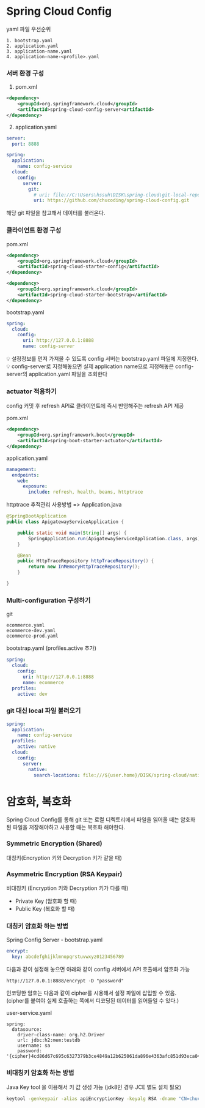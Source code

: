 # Spring Cloud Config

yaml 파일 우선순위
```
1. bootstrap.yaml
2. application.yaml
3. application-name.yaml
4. application-name-<profile>.yaml
```
### 서버 환경 구성
1. pom.xml
```xml
<dependency>
    <groupId>org.springframework.cloud</groupId>
    <artifactId>spring-cloud-config-server<artifactId>
</dependency>
```

2. application.yaml
```yaml
server:
  port: 8888

spring:
  application:
    name: config-service
  cloud:
    config:
      server:
        git:
          # uri: file://C:\Users\hssuh\DISK\spring-cloud\git-local-repo
          uri: https://github.com/chucoding/spring-cloud-config.git
```
해당 git 파일을 참고해서 데이터를 불러온다.

### 클라이언트 환경 구성
pom.xml
```xml
<dependency>
    <groupId>org.springframework.cloud</groupId>
    <artifactId>spring-cloud-starter-config</artifactId>
</dependency>

<dependency>
    <groupId>org.springframework.cloud</groupId>
    <artifactId>spring-cloud-starter-bootstrap</artifactId>
</dependency>
```

bootstrap.yaml
```yaml
spring:
  cloud:
    config:
      uri: http://127.0.0.1:8888
      name: config-server
```
💡 설정정보를 먼저 가져올 수 있도록 config 서버는 bootstrap.yaml 파일에 지정한다.
💡 config-server로 지정해놓으면 실제 application name으로 지정해놓은 config-server의 application.yaml 파일을 조회한다

### actuator 적용하기
config 커밋 후 refresh API로 클라이언트에 즉시 반영해주는 refresh API 제공

pom.xml
```xml
<dependency>
    <groupId>org.springframework.boot</groupId>
    <artifactId>spring-boot-starter-actuator</artifactId>
</dependency>
```

application.yaml
```yaml
management:
  endpoints:
    web:
      exposure:
        include: refresh, health, beans, httptrace
```

httptrace 추적관리 사용방법 => Application.java
```java
@SpringBootApplication
public class ApigatewayServiceApplication {

    public static void main(String[] args) {
        SpringApplication.run(ApigatewayServiceApplication.class, args);
    }

    @Bean
    public HttpTraceRepository httpTraceRepository() {
        return new InMemoryHttpTraceRepository();
    }

}
```

### Multi-configuration 구성하기
git
```
ecommerce.yaml
ecommerce-dev.yaml
ecommerce-prod.yaml
```

bootstrap.yaml (profiles.active 추가)
```yaml
spring:
  cloud:
    config:
      uri: http://127.0.0.1:8888
      name: ecommerce
  profiles:
    active: dev
```

### git 대신 local 파일 불러오기
```yaml
spring:
  application:
    name: config-service
  profiles:
    active: native
  cloud:
    config:
      server:
        native:
          search-locations: file:///${user.home}/DISK/spring-cloud/native-file-repo
```


# 암호화, 복호화
Spring Cloud Config를 통해 git 또는 로컬 디렉토리에서 파일을 읽어올 때는 암호화된 파일을 저장해야하고 사용할 때는 복호화 해야한다.

### Symmetric Encryption (Shared)
대칭키(Encryption 키와 Decryption 키가 같을 때)

### Asymmetric Encryption (RSA Keypair)
비대칭키 (Encryption 키와 Decryption 키가 다를 때)
- Private Key (암호화 할 때)
- Public Key (복호화 할 때)

### 대칭키 암호화 하는 방법
Spring Config Server - bootstrap.yaml
```yaml
encrypt:
  key: abcdefghijklmnopqrstuvwxyz0123456789
```

다음과 같이 설정해 놓으면 아래와 같이 config 서버에서 API 호출해서 암호화 가능
```
http://127.0.0.1:8888/encrypt -D "password"
```

인코딩한 암호는 다음과 같이 cipher를 시용해서 설정 파일에 삽입할 수 있음.  
(cipher를 붙여야 실제 호출하는 쪽에서 디코딩된 데이터를 읽어들일 수 있다.)
  
user-service.yaml
```
spring:
  datasource:
    driver-class-name: org.h2.Driver
    url: jdbc:h2:mem:testdb
    username: sa
    password: '{cipher}4cd86d67c695c6327379b3ce4849a12b625061da896e4363afc851d93eca041e'
```

### 비대칭키 암호화 하는 방법
Java Key tool 을 이용해서 키 값 생성 가능 (jdk8인 경우 JCE 별도 설치 필요)
```cmd
keytool -genkeypair -alias apiEncryptionKey -keyalg RSA -dname "CN=chucoding, OU=API Development, O=www.chucoding.com, L=Seoul, C=KR" -keypass "test1234" -keystore apiEncryptionKey.jks -storepass "test1234"
```